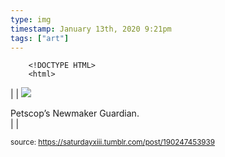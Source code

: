 ```yaml
---
type: img
timestamp: January 13th, 2020 9:21pm
tags: ["art"]
---
```

        <!DOCTYPE HTML>
        <html>
  <head>
      <meta http-equiv="Content-Type" content="text/html; charset=utf-8"/>
      <link rel="stylesheet" type="text/css" href="../style.css"/>
  </head>
  <body>|  | <img src="https://saturdayxiii.github.io/media/190247453939.jpg"/>

Petscop’s Newmaker Guardian.<br/> |  |

  
<small>source: https://saturdayxiii.tumblr.com/post/190247453939</small>